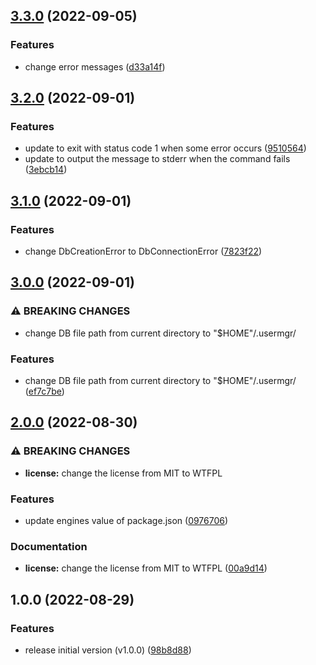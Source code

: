 ## [3.3.0](https://github.com/haru52/clean-user-manager/compare/v3.2.0...v3.3.0) (2022-09-05)


### Features

* change error messages ([d33a14f](https://github.com/haru52/clean-user-manager/commit/d33a14f85172db81c74ab121e2fe58d7e6a63eb9))

## [3.2.0](https://github.com/haru52/clean-user-manager/compare/v3.1.0...v3.2.0) (2022-09-01)


### Features

* update to exit with status code 1 when some error occurs ([9510564](https://github.com/haru52/clean-user-manager/commit/95105644cd312a5f24def917cab235f31ab29ff5))
* update to output the message to stderr when the command fails ([3ebcb14](https://github.com/haru52/clean-user-manager/commit/3ebcb141b9f1fdb7df64edd40e843d35671bbbbc))

## [3.1.0](https://github.com/haru52/clean-user-manager/compare/v3.0.0...v3.1.0) (2022-09-01)


### Features

* change DbCreationError to DbConnectionError ([7823f22](https://github.com/haru52/clean-user-manager/commit/7823f2215d535abf4dd1684e8866c341fe6e198b))

## [3.0.0](https://github.com/haru52/clean-user-manager/compare/v2.0.0...v3.0.0) (2022-09-01)


### ⚠ BREAKING CHANGES

* change DB file path from current directory to "$HOME"/.usermgr/

### Features

* change DB file path from current directory to "$HOME"/.usermgr/ ([ef7c7be](https://github.com/haru52/clean-user-manager/commit/ef7c7be444ccc4b931be01ac6cab0a9691be77bf))

## [2.0.0](https://github.com/haru52/clean-user-manager/compare/v1.0.0...v2.0.0) (2022-08-30)


### ⚠ BREAKING CHANGES

* **license:** change the license from MIT to WTFPL

### Features

* update engines value of package.json ([0976706](https://github.com/haru52/clean-user-manager/commit/09767066153e4ed3fe1496cb4269de1b7ff0a8b0))


### Documentation

* **license:** change the license from MIT to WTFPL ([00a9d14](https://github.com/haru52/clean-user-manager/commit/00a9d14cd5dea23640bd3fccb80d9f8ddd8a874f))

## 1.0.0 (2022-08-29)


### Features

* release initial version (v1.0.0) ([98b8d88](https://github.com/haru52/clean-user-manager/commit/98b8d8805360f06ef5642cb4ac8dd9886dd896bd))
